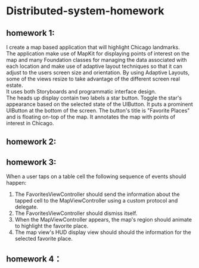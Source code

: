 # Distributed-system-homework
## homework 1: 
I create a map based application that will highlight Chicago landmarks.
<br>
The application make use of MapKit for displaying points of interest on the map and many Foundation classes for managing the data associated with each location and make use of adaptive layout techniques so that it can adjust to the users screen size and orientation. By using Adaptive Layouts, some of the views resize to take advantage of the different screen real estate.
<br>
It uses both Storyboards and programmatic interface design.
<br>
The heads up display contain two labels a star button. Toggle the star's appearance based on the selected state of the UIButton. It puts a prominent UIButton at the bottom of the screen. The button's title is "Favorite Places" and is floating on-top of the map. It annotates the map with points of interest in Chicago.
<br>

## homework 2:

## homework 3:
When a user taps on a table cell the following sequence of events should happen: <br>
1. The FavoritesViewController should send the information about the tapped cell to the MapViewController using a custom protocol and delegate. <br>
2. The FavoritesViewController should dismiss itself.  <br>
3. When the MapViewController appears, the map's region should animate to highlight the favorite place.  <br>
4. The map view's HUD display view should should the information for the selected favorite place.  <br>
 

## homework 4：
